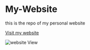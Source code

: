 # My-Website
this is the repo of my personal website <br>

[Visit my website](https://soorajalipanhwar.github.io/My-Website/)<br>

![website View]([assets/Website.png](https://github.com/Soorajalipanhwar/My-Website/blob/main/assets/website.png))
